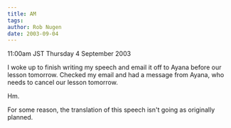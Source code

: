 ```yaml
---
title: AM
tags: 
author: Rob Nugen
date: 2003-09-04
---
```


<p class=date>11:00am JST Thursday 4 September 2003</p>

<p>I woke up to finish writing my speech and email it off to Ayana
before our lesson tomorrow.  Checked my email and had a message from
Ayana, who needs to cancel our lesson tomorrow.</p>

<p>Hm.</p>

<p>For some reason, the translation of this speech isn't going as
originally planned.</p>
